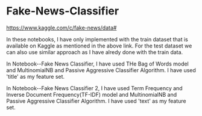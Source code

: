 # Fake-News-Classifier
https://www.kaggle.com/c/fake-news/data#

In these notebooks, I have only implemented with the train dataset that is available on Kaggle as mentioned in the above link. For the test dataset we can also use similar approach as I have alredy done with the train data. 

 In Notebook--Fake News Classifier, I have used THe Bag of Words model and MultinomialNB and Passive Aggressive Classifier Algorithm. I have used 'title' as my feature set.
 
 In Notebook--Fake News Classifier 2, I have used Term Frequency and Inverse Document Frequency(TF-IDF) model and MultinomialNB and Passive Aggressive Classifier Algorithm. I have used 'text' as my feature set.
  

